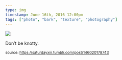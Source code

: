 ```yaml
---
type: img
timestamp: June 16th, 2016 12:00pm
tags: ["photo", "bark", "texture", "photography"]
---
```

<img src="https://saturdayxiii.github.io/media/146020178743.jpg"/>

Don’t be knotty.
 
  
<small>source: https://saturdayxiii.tumblr.com/post/146020178743</small>